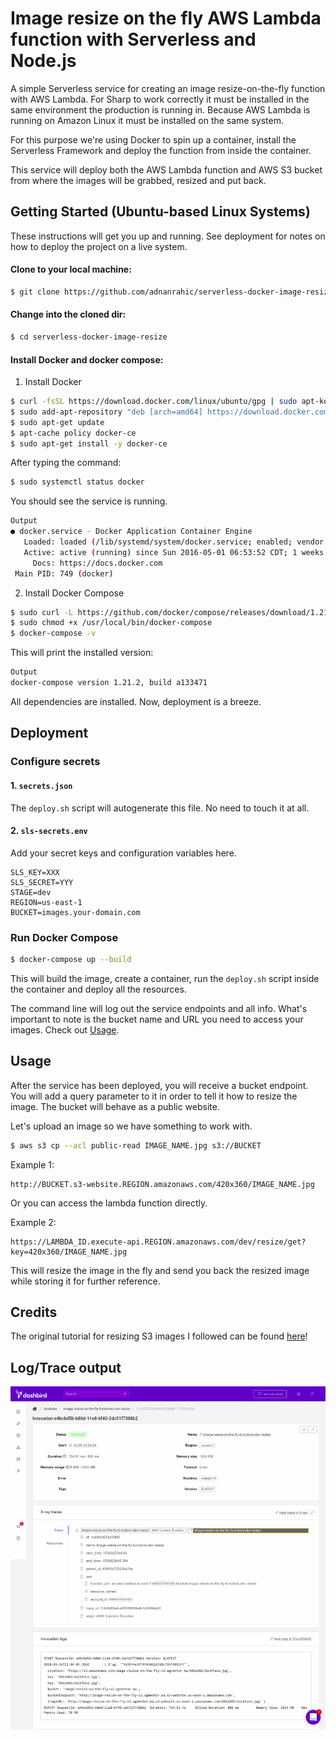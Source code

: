 # Image resize on the fly AWS Lambda function with Serverless and Node.js

A simple Serverless service for creating an image resize-on-the-fly function with AWS Lambda. For Sharp to work correctly it must be installed in the same environment the production is running in. Because AWS Lambda is running on Amazon Linux it must be installed on the same system.

For this purpose we're using Docker to spin up a container, install the Serverless Framework and deploy the function from inside the container.

This service will deploy both the AWS Lambda function and AWS S3 bucket from where the images will be grabbed, resized and put back.

## Getting Started (Ubuntu-based Linux Systems)

These instructions will get you up and running. See deployment for notes on how to deploy the project on a live system.

#### Clone to your local machine:

```bash
$ git clone https://github.com/adnanrahic/serverless-docker-image-resize.git
```

#### Change into the cloned dir:
```bash
$ cd serverless-docker-image-resize
```

#### Install Docker and docker compose:

1. Install Docker
```bash
$ curl -fsSL https://download.docker.com/linux/ubuntu/gpg | sudo apt-key add -
$ sudo add-apt-repository "deb [arch=amd64] https://download.docker.com/linux/ubuntu $(lsb_release -cs) stable"
$ sudo apt-get update
$ apt-cache policy docker-ce
$ sudo apt-get install -y docker-ce
```
After typing the command:
```bash
$ sudo systemctl status docker
```
You should see the service is running.
```bash
Output
● docker.service - Docker Application Container Engine
   Loaded: loaded (/lib/systemd/system/docker.service; enabled; vendor preset: enabled)
   Active: active (running) since Sun 2016-05-01 06:53:52 CDT; 1 weeks 3 days ago
     Docs: https://docs.docker.com
 Main PID: 749 (docker)
```

2. Install Docker Compose
```bash
$ sudo curl -L https://github.com/docker/compose/releases/download/1.21.2/docker-compose-`uname -s`-`uname -m` -o /usr/local/bin/docker-compose
$ sudo chmod +x /usr/local/bin/docker-compose
$ docker-compose -v
```
This will print the installed version:
```bash
Output
docker-compose version 1.21.2, build a133471
```

All dependencies are installed. Now, deployment is a breeze.

## Deployment

### Configure secrets

#### 1. `secrets.json`

The `deploy.sh` script will autogenerate this file. No need to touch it at all.

#### 2. `sls-secrets.env`

Add your secret keys and configuration variables here.
```env
SLS_KEY=XXX
SLS_SECRET=YYY
STAGE=dev
REGION=us-east-1
BUCKET=images.your-domain.com
```

### Run Docker Compose
```bash
$ docker-compose up --build
```
This will build the image, create a container, run the `deploy.sh` script inside the container and deploy all the resources.

The command line will log out the service endpoints and all info. What's important to note is the bucket name and URL you need to access your images. Check out [Usage](#usage).

## Usage

After the service has been deployed, you will receive a bucket endpoint. You will add a query parameter to it in order to tell it how to resize the image. The bucket will behave as a public website.

Let's upload an image so we have something to work with.
```bash
$ aws s3 cp --acl public-read IMAGE_NAME.jpg s3://BUCKET
```

Example 1:
```
http://BUCKET.s3-website.REGION.amazonaws.com/420x360/IMAGE_NAME.jpg
```

Or you can access the lambda function directly.

Example 2:
```
https://LAMBDA_ID.execute-api.REGION.amazonaws.com/dev/resize/get?key=420x360/IMAGE_NAME.jpg
```

This will resize the image in the fly and send you back the resized image while storing it for further reference.

## Credits
The original tutorial for resizing S3 images I followed can be found [here](https://aws.amazon.com/blogs/compute/resize-images-on-the-fly-with-amazon-s3-aws-lambda-and-amazon-api-gateway/)!

## Log/Trace output
![Log and trace output](https://raw.githubusercontent.com/adnanrahic/cdn/f2751544e20234e6ae6093624713ab76d7ff30cc/image-resize-on-the-fly/log-trace-image-resize-on-the-fly.png)